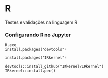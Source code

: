 # R
Testes e validações na linguagem R

### Configurando R no Jupyter

```
R.exe
install.packages("devtools")

install.packages("IRkernel")

devtools::install_github("IRkernel/IRkernel")
IRkernel::installspec()
```

